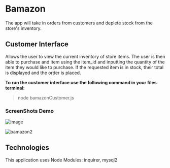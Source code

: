 # Bamazon
The app will take in orders from customers and deplete stock from the store's inventory. 

<h2>Customer Interface</h2>
Allows the user to view the current inventory of store items. The user is then able to purchase and item using the item_id and inputting the quantity of the item they would like to purchase. If the requested item is in stock, their total is displayed and the order is placed.


**To run the customer interface use the following command in your files terminal:**
> node bamazonCustomer.js


<h3>ScreenShots Demo</h3>

![image](https://user-images.githubusercontent.com/51764119/68610171-067c2600-046c-11ea-9384-8683ad328084.png)

![bamazon2](https://user-images.githubusercontent.com/51764119/68610364-6ecb0780-046c-11ea-94a1-3b3452cf096e.png)


<h2>Technologies</h2>
This application uses Node Modules: inquirer, mysql2
  


